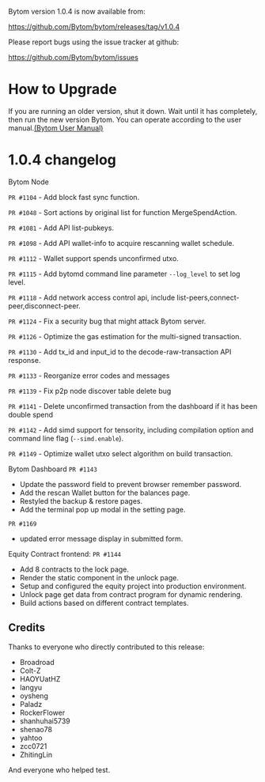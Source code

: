 Bytom version 1.0.4 is now available from:

  https://github.com/Bytom/bytom/releases/tag/v1.0.4


Please report bugs using the issue tracker at github:

  https://github.com/Bytom/bytom/issues

How to Upgrade
===============

If you are running an older version, shut it down. Wait until it has completely, then run the new version Bytom.
You can operate according to the user manual.[(Bytom User Manual)](https://bytom.io/wp-content/themes/freddo/images/wallet/BytomUsermanualV1.0_en.pdf)


1.0.4 changelog
================
Bytom Node

`PR #1104`  - Add block fast sync function.

`PR #1048`  - Sort actions by original list for function MergeSpendAction.

`PR #1081`  - Add API list-pubkeys.

`PR #1098`  - Add API wallet-info to acquire rescanning wallet schedule.

`PR #1112`  - Wallet support spends unconfirmed utxo.

`PR #1115`  - Add bytomd command line parameter `--log_level` to set log level.

`PR #1118`  - Add network access control api, include list-peers,connect-peer,disconnect-peer.

`PR #1124`  - Fix a security bug that might attack Bytom server.

`PR #1126`  - Optimize the gas estimation for the multi-signed transaction.

`PR #1130`  - Add tx_id and input_id to the decode-raw-transaction API response.

`PR #1133`  - Reorganize error codes and messages

`PR #1139`  - Fix p2p node discover table delete bug

`PR #1141`  - Delete unconfirmed transaction from the dashboard if it has been double spend 

`PR #1142`  - Add simd support for tensority, including compilation option and command line flag (`--simd.enable`).

`PR #1149`  - Optimize wallet utxo select algorithm on build transaction.

Bytom Dashboard
`PR #1143`
  - Update the password field to prevent browser remember password.
  - Add the rescan Wallet button for the balances page.
  - Restyled the backup & restore pages.
  - Add the terminal pop up modal in the setting page.

`PR #1169`
  - updated error message display in submitted form.

Equity Contract frontend:
`PR #1144`
  - Add 8 contracts to the lock page.
  - Render the static component in the unlock page.
  - Setup and configured the equity project into production environment.
  - Unlock page get data from contract program for dynamic rendering.
  - Build actions based on different contract templates.

Credits
--------

Thanks to everyone who directly contributed to this release:
- Broadroad
- Colt-Z
- HAOYUatHZ
- langyu
- oysheng
- Paladz
- RockerFlower
- shanhuhai5739
- shenao78
- yahtoo
- zcc0721
- ZhitingLin

And everyone who helped test.
